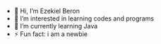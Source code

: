 - 👋 Hi, I’m Ezekiel Beron
- 👀 I’m interested in learning codes and programs
- 🌱 I’m currently learning Java
- ⚡ Fun fact: i am a newbie

<!---Ezekiel is a ✨ special ✨ repository because its `README.md` (this file) appears on your GitHub profile.
You can click the Preview link to take a look at your changes.
--->
